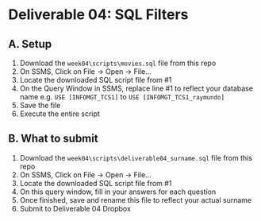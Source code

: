 # Deliverable 04: SQL Filters

## A. Setup

1. Download the `week04\scripts\movies.sql` file from this repo
2. On SSMS, Click on File -> Open -> File...
3. Locate the downloaded SQL script file from #1
4. On the Query Window in SSMS, replace line #1 to reflect your database name e.g. `USE [INFOMGT_TCS1]` to `USE [INFOMGT_TCS1_raymundo]`
5. Save the file
6. Execute the entire script

## B. What to submit

1. Download the `week04\scripts\deliverable04_surname.sql` file from this repo
2. On SSMS, Click on File -> Open -> File...
3. Locate the downloaded SQL script file from #1
4. On this query window, fill in your answers for each question
5. Once finished, save and rename this file to reflect your actual surname
6. Submit to Deliverable 04 Dropbox
